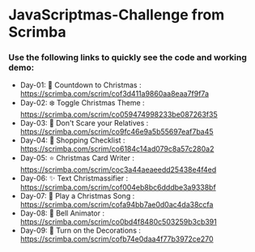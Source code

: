 # JavaScriptmas-Challenge from Scrimba
### Use the following links to quickly see the code and working demo:
* Day-01: 🎄 Countdown to Christmas : https://scrimba.com/scrim/cof3d411a9860aa8eaa7f9f7a
* Day-02: ❄️ Toggle Christmas Theme : https://scrimba.com/scrim/co059474998233be087263f35
* Day-03: 👼 Don't Scare your Relatives : https://scrimba.com/scrim/co9fc46e9a5b55697eaf7ba45
* Day-04: 🎁 Shopping Checklist : https://scrimba.com/scrim/co6184c14ad079c8a57c280a2
* Day-05: ⭐️ Christmas Card Writer : https://scrimba.com/scrim/coc3a44aeaeedd25438e4f4ed
* Day-06: ✨ Text Christmassifier : https://scrimba.com/scrim/cof004eb8bc6dddbe3a9338bf
* Day-07: 🎺 Play a Christmas Song : https://scrimba.com/scrim/cofa94bb7ae0d0ac4da38ccfa
* Day-08: 🔔 Bell Animator : https://scrimba.com/scrim/co0bd4f8480c503259b3cb391
* Day-09: 🤴 Turn on the Decorations : https://scrimba.com/scrim/cofb74e0daa4f77b3972ce270
